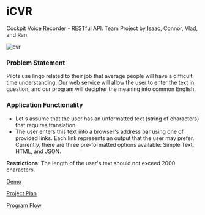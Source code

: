 # iCVR
Cockpit Voice Recorder - RESTful API. Team Project by Isaac, Connor, Vlad, and Ran.

![cvr](https://github.com/vgorbic1/icvr/blob/master/images/pilot.png)

### Problem Statement

Pilots use lingo related to their job that average people will have a difficult time understanding. Our web service will
allow the user to enter the text in question, and our program will decipher the meaning into common English.

### Application Functionality
* Let's assume that the user has an unformatted text (string of characters) that requires translation.
* The user enters this text into a browser's address bar using one of provided links. Each link represents an output
that the user may prefer. Currently, there are three pre-formatted options available: Simple Text, HTML, and JSON.

**Restrictions**: The length of the user's text should not exceed 2000 characters.

[Demo](http://tomcat-vgorbic1.rhcloud.com/icvr/)

[Project Plan](https://github.com/vgorbic1/icvr/blob/master/projectPlan.md)

[Program Flow](https://github.com/vgorbic1/icvr/blob/master/images/program-flow.jpg)
